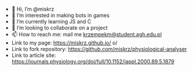 - 👋 Hi, I’m @miskrz
- 👀 I’m interested in making bots in games
- 🌱 I’m currently learning JS and C
- 💞️ I’m looking to collaborate on a project
- 📫 How to reach me: mail me krzempekm@student.agh.edu.pl
- Link to my page: https://miskrz.github.io/ o/
- Link to fork repository: https://github.com/miskrz/physiological-analyser
- Link to article site: https://journals.physiology.org/doi/full/10.1152/jappl.2000.89.5.1879

<!---
miskrz/miskrz is a ✨ special ✨ repository because its `README.md` (this file) appears on your GitHub profile.
You can click the Preview link to take a look at your changes.
--->
